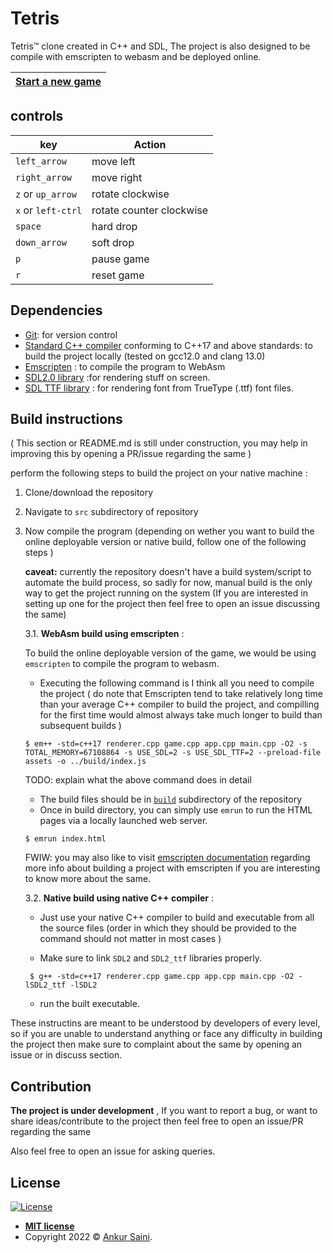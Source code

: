 # Tetris
Tetris™ clone created in C++ and SDL, The project is also designed to be compile with emscripten to webasm and be deployed online.

| [Start a new game](https://tetrisplusplus.netlify.app/) |
| --------------------------------------- |

## controls

| key                | Action                   |
|--------------------|--------------------------|
| `left_arrow`       | move left                |
| `right_arrow`      | move right               |
| `z` or `up_arrow`  | rotate clockwise         |
| `x` or `left-ctrl` | rotate counter clockwise |
| `space`            | hard drop                |
| `down_arrow`       | soft drop                |
| `p`                | pause game               |
| `r`                | reset game               |

## Dependencies

- [Git](https://git-scm.com): for version control
- [Standard C++ compiler](https://en.wikipedia.org/wiki/List_of_compilers#cite_ref-15) conforming to C++17 and above standards: to build the project locally (tested on gcc12.0 and clang 13.0)
- [Emscripten](https://emscripten.org) : to compile the program to WebAsm
- [SDL2.0 library](https://github.com/libsdl-org/SDL) :for rendering stuff on screen.
- [SDL TTF library](https://github.com/libsdl-org/SDL_ttf) : for rendering font from TrueType (.ttf) font files.

## Build instructions
( This section or README.md is still under construction, you may help in improving this by opening a PR/issue regarding the same )

perform the following steps to build the project on your native machine :

1. Clone/download the repository

2. Navigate to `src` subdirectory of repository

3. Now compile the program  (depending on wether you want to build the online deployable version or native build, follow one of the following steps )

   **caveat:** currently the repository doesn't have a build system/script to automate the build process, so sadly for now, manual build is the only way to get the project running on the system (If you are interested in setting up one for the project then feel free to open an issue discussing the same)

    3.1. **WebAsm build using emscripten** :


    To build the online deployable version of the game, we would be using `emscripten` to compile the program to webasm.

    - Executing the following command is I think all you need to compile the project ( do note that Emscripten tend to take relatively long time than your average C++ compiler to build the project, and compilling for the first time would almost always take much longer to build than subsequent builds )
    ``` shell
    $ em++ -std=c++17 renderer.cpp game.cpp app.cpp main.cpp -O2 -s TOTAL_MEMORY=67108864 -s USE_SDL=2 -s USE_SDL_TTF=2 --preload-file assets -o ../build/index.js
    ```

    TODO: explain what the above command does in detail

    - The build files should be in [`build`](./build) subdirectory of the repository
    - Once in build directory, you can simply use `emrun` to run the HTML pages via a locally launched web server.

    ``` shell
    $ emrun index.html
    ```

    FWIW: you may also like to visit [emscripten documentation](https://emscripten.org/docs/compiling/Building-Projects.html#building-projects) regarding more info about building a project with emscripten if you are interesting to know more about the same.

    3.2. **Native build using native C++ compiler** :

    - Just use your native C++ compiler to build and executable from all the source files (order in which they should be provided to the command should not matter in most cases )

    - Make sure to link `SDL2` and `SDL2_ttf` libraries properly.

    ```shell
     $ g++ -std=c++17 renderer.cpp game.cpp app.cpp main.cpp -O2 -lSDL2_ttf -lSDL2
    ```

    - run the built executable.

These instructins are meant to be understood by developers of every level, so if you are unable to understand anything or face any difficulty in building the project then make sure to complaint about the same by opening an issue or in discuss section.

## Contribution

**The project is under development** , If you want to report a bug, or want to share ideas/contribute to the project then feel free to open an issue/PR regarding the same

Also feel free to open an issue for asking queries.

## License

[![License](http://img.shields.io/:license-mit-blue.svg?style=flat-square)](http://badges.mit-license.org)

- **[MIT license](./LICENSE)**
- Copyright 2022 © <a href="https://github.com/Arsenic-ATG" target="_blank">Ankur Saini</a>.
